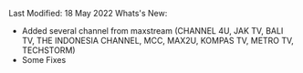 Last Modified: 18 May 2022
Whats's New:
- Added several channel from maxstream (CHANNEL 4U, JAK TV, BALI TV, THE INDONESIA CHANNEL, MCC, MAX2U, KOMPAS TV, METRO TV, TECHSTORM)
- Some Fixes
